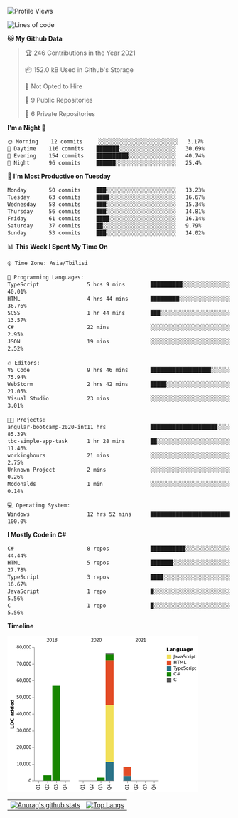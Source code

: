<!--START_SECTION:waka-->
![Profile Views](http://img.shields.io/badge/Profile%20Views-34-blue)

![Lines of code](https://img.shields.io/badge/From%20Hello%20World%20I%27ve%20Written-146125%20lines%20of%20code-blue)

**🐱 My Github Data** 

> 🏆 246 Contributions in the Year 2021
 > 
> 📦 152.0 kB Used in Github's Storage 
 > 
> 🚫 Not Opted to Hire
 > 
> 📜 9 Public Repositories 
 > 
> 🔑 6 Private Repositories  
 > 
**I'm a Night 🦉** 

```text
🌞 Morning    12 commits     ░░░░░░░░░░░░░░░░░░░░░░░░░   3.17% 
🌆 Daytime    116 commits    ███████░░░░░░░░░░░░░░░░░░   30.69% 
🌃 Evening    154 commits    ██████████░░░░░░░░░░░░░░░   40.74% 
🌙 Night      96 commits     ██████░░░░░░░░░░░░░░░░░░░   25.4%

```
📅 **I'm Most Productive on Tuesday** 

```text
Monday       50 commits     ███░░░░░░░░░░░░░░░░░░░░░░   13.23% 
Tuesday      63 commits     ████░░░░░░░░░░░░░░░░░░░░░   16.67% 
Wednesday    58 commits     ███░░░░░░░░░░░░░░░░░░░░░░   15.34% 
Thursday     56 commits     ███░░░░░░░░░░░░░░░░░░░░░░   14.81% 
Friday       61 commits     ████░░░░░░░░░░░░░░░░░░░░░   16.14% 
Saturday     37 commits     ██░░░░░░░░░░░░░░░░░░░░░░░   9.79% 
Sunday       53 commits     ███░░░░░░░░░░░░░░░░░░░░░░   14.02%

```


📊 **This Week I Spent My Time On** 

```text
⌚︎ Time Zone: Asia/Tbilisi

💬 Programming Languages: 
TypeScript               5 hrs 9 mins        ██████████░░░░░░░░░░░░░░░   40.01% 
HTML                     4 hrs 44 mins       █████████░░░░░░░░░░░░░░░░   36.76% 
SCSS                     1 hr 44 mins        ███░░░░░░░░░░░░░░░░░░░░░░   13.57% 
C#                       22 mins             ░░░░░░░░░░░░░░░░░░░░░░░░░   2.95% 
JSON                     19 mins             ░░░░░░░░░░░░░░░░░░░░░░░░░   2.52%

🔥 Editors: 
VS Code                  9 hrs 46 mins       ███████████████████░░░░░░   75.94% 
WebStorm                 2 hrs 42 mins       █████░░░░░░░░░░░░░░░░░░░░   21.05% 
Visual Studio            23 mins             ░░░░░░░░░░░░░░░░░░░░░░░░░   3.01%

🐱‍💻 Projects: 
angular-bootcamp-2020-int11 hrs              █████████████████████░░░░   85.39% 
tbc-simple-app-task      1 hr 28 mins        ██░░░░░░░░░░░░░░░░░░░░░░░   11.46% 
workinghours             21 mins             ░░░░░░░░░░░░░░░░░░░░░░░░░   2.75% 
Unknown Project          2 mins              ░░░░░░░░░░░░░░░░░░░░░░░░░   0.26% 
Mcdonalds                1 min               ░░░░░░░░░░░░░░░░░░░░░░░░░   0.14%

💻 Operating System: 
Windows                  12 hrs 52 mins      █████████████████████████   100.0%

```

**I Mostly Code in C#** 

```text
C#                       8 repos             ███████████░░░░░░░░░░░░░░   44.44% 
HTML                     5 repos             ███████░░░░░░░░░░░░░░░░░░   27.78% 
TypeScript               3 repos             ████░░░░░░░░░░░░░░░░░░░░░   16.67% 
JavaScript               1 repo              █░░░░░░░░░░░░░░░░░░░░░░░░   5.56% 
C                        1 repo              █░░░░░░░░░░░░░░░░░░░░░░░░   5.56%

```


**Timeline**

![Chart not found](https://raw.githubusercontent.com/LukeSamkharadze/LukeSamkharadze/main/charts/bar_graph.png) 


<!--END_SECTION:waka-->

|||
| ------------- |:-------------:|
| [![Anurag's github stats](https://github-readme-stats.vercel.app/api?username=LukeSamkharadze&count_private=true&theme=dark&show_icons=true&custom_title=Github%20Stats)](https://github.com/anuraghazra/github-readme-stats) | [![Top Langs](https://github-readme-stats.vercel.app/api/top-langs/?username=LukeSamkharadze&theme=dark&langs_count=9&custom_title=Repositories)](https://github.com/anuraghazra/github-readme-stats)|

<!--
[![Anurag's github stats](https://github-readme-stats.vercel.app/api?username=LukeSamkharadze&count_private=true&theme=dark&show_icons=true&custom_title=Github%20Stats)](https://github.com/anuraghazra/github-readme-stats)
[![willianrod's wakatime stats](https://github-readme-stats.vercel.app/api/wakatime?username=LukeSamkharadze&theme=dark&langs_count=9&custom_title=Weekly%20Stats)](https://github.com/anuraghazra/github-readme-stats)
[![Top Langs](https://github-readme-stats.vercel.app/api/top-langs/?username=LukeSamkharadze&theme=dark&langs_count=9&custom_title=Repositories)](https://github.com/anuraghazra/github-readme-stats)
-->
